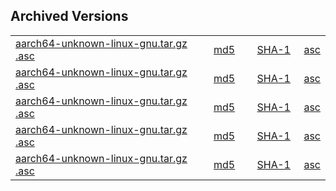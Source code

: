 <link rel="stylesheet" href="/css/archived-page.css"></link>
<div class="cStandaloneInstallers">
	<h2>Archived Versions</h2>
	<div class="cInstallers">
		<table>
			<tr>
				<td style="width: 65%"><a href="#">aarch64-unknown-linux-gnu.tar.gz .asc</a></td>
				<td style="width: 14%"><a href="#">md5</a></td>
				<td style="width: 15%"><a href="#">SHA-1</a></td>
				<td style="width: 6%"><a href="#">asc</a></td>
			</tr>
			<tr>
				<td><a href="#" class="cLinkBlack">aarch64-unknown-linux-gnu.tar.gz .asc</a></td>
				<td><a href="#">md5</a></td>
				<td><a href="#">SHA-1</a></td>
				<td><a href="#">asc</a></td>
			</tr>
			<tr>
				<td><a href="#" class="cLinkBlack">aarch64-unknown-linux-gnu.tar.gz .asc</a></td>
				<td><a href="#">md5</a></td>
				<td><a href="#">SHA-1</a></td>
				<td><a href="#">asc</a></td>
			</tr>
			<tr>
				<td><a href="#" class="cLinkBlack">aarch64-unknown-linux-gnu.tar.gz .asc</a></td>
				<td><a href="#">md5</a></td>
				<td><a href="#">SHA-1</a></td>
				<td><a href="#">asc</a></td>
			</tr>
			<tr>
				<td><a href="#" class="cLinkBlack">aarch64-unknown-linux-gnu.tar.gz .asc</a></td>
				<td><a href="#">md5</a></td>
				<td><a href="#">SHA-1</a></td>
				<td><a href="#">asc</a></td>
			</tr>
		</table>
	</div>
</div>
